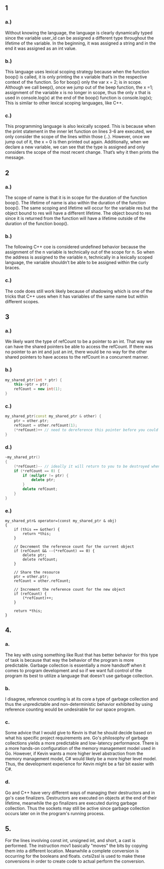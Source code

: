 ## 1
### a.) 
Without knowing the language, the language is clearly dynamically typed since the variable user_id can be assigned a different type throughout the lifetime of the variable. In the beginning, it was assigned a string and in the end it was assigned as an int value. 
### b.) 
This language uses lexical scoping strategy because when the function boop() is called, it is only printing the x variable that’s in the respective context of the function. So for boop() only the var x = 2; is in scope. Although we call beep(), once we jump out of the beep function, the x =1; assignment of the variable x is no longer in scope, thus the only x that is used in console.log(x) at the end of the boop() function is console.log(x); 
This is similar to other lexical scoping languages, like C++. 
### c.) 
This programming language is also lexically scoped. This is because when the print statement in the inner let function on lines 3-6 are executed, we only consider the scope of the lines within those {..}. However, once we jump out of it, the x = 0 is then printed out again. Additionally, when we declare a new variable, we can see that the type is assigned and only considers the scope of the most recent change. That’s why it then prints the message. 

## 2
### a.) 
The scope of name is that it is in scope for the duration of the function boop(). The lifetime of name is also within the duration of the function boop(). The same scoping and lifetime will occur for the variable res but the object bound to res will have a different lifetime. The object bound to res since it is returned from the function will have a lifetime outside of the duration of the function boop(). 
### b.) 
The following C++ coe is considered undefined behavior because the assignment of the n variable is technically out of the scope for n. So when the address is assigned to the variable n, technically in a lexically scoped language, the variable shouldn’t be able to be assigned within the curly braces. 
### c.) 
The code does still work likely because of shadowing which is one of the tricks that C++ uses when it has variables of the same name but within different scopes. 

## 3 
### a.) 
We likely want the type of refCount to be a pointer to an int. That way we can have the shared pointers be able to access the refCount. If there was no pointer to an int and just an int, there would be no way for the other shared pointers to have access to the refCount in a concurrent manner. 

### b.) 
```C++
my_shared_ptr(int * ptr) {
    this->ptr = ptr;
    refCount = new int(1);
}
```

### c.) 
```C++
my_shared_ptr(const my_shared_ptr & other) {
    ptr = other.ptr;
    refCount = other.refCount(1);
    (*refCount)++ // need to dereference this pointer before you could ++
}
```

### d.) 
```C++ 
~my_shared_ptr() 
{
    (*refCount)-- // ideally it will return to you to be destroyed when refCount=1
    if (*refCount == 0) {
        if (nullptr != ptr) {
            delete ptr;
        }
        delete refCount; 
    }
}
```

### e.)
```
my_shared_ptr& operator=(const my_shared_ptr & obj) 
{
    if (this == &other) {
        return *this;
    }

    // Decrement the reference count for the current object
    if (refCount && --(*refCount) == 0) {
        delete ptr;
        delete refCount;
    }

    // Share the resource
    ptr = other.ptr;
    refCount = other.refCount;

    // Increment the reference count for the new object
    if (refCount) {
        (*refCount)++;
    }

    return *this;
}
```

## 4. 
### a.
The key with using something like Rust that has better behavior for this type of task is because that way the behavior of the program is more predictable. Garbage collection is essentially a more handsoff when it comes to program development and so if we want full control of the program its best to utilize a language that doesn't use garbage collection. 

### b.
I disagree, reference counting is at its core a type of garbage collection and thus the unpredictable and non-deterministic behavior exhibited by using reference counting would be undesirable for our space program. 

### c.
Some advice that I would give to Kevin is that he should decide based on what his specific project requirements are. Go's philosophy of garbage collections yields a more predictable and low-latency performance. There is a more hands-on configuration of the memory management model used in Go. However, if Kevin wants a more higher level abstraction from the memory management model, C# would likely be a more higher level model. Thus, the development experience for Kevin might be a fair bit easier with C#. 


### d.
Go and C++ have very different ways of managing their destructors and in go's case finalizers. Destructors are executed on objects at the end of their lifetime, meanwhile the go finalizers are executed during garbage collection. Thus the sockets may still be active since garbage collection occurs later on in the program's running process.

## 5.
For the lines involving const int, unsigned int, and short, a cast is performed. The instruction mov1 basically "moves" the bits by copying them into a different location. Meanwhile a complete conversion is occurring for the booleans and floats. cvtsi2ssl is used to make these conversions in order to create code to actual perform the conversion. 


